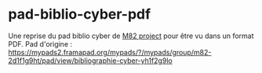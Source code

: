 # pad-biblio-cyber-pdf

Une reprise du pad biblio cyber de [M82 project](https://twitter.com/M82_project) pour être vu dans un format PDF.
Pad d'origine : https://mypads2.framapad.org/mypads/?/mypads/group/m82-2d1f1g9ht/pad/view/bibliographie-cyber-yh1f2g9lo